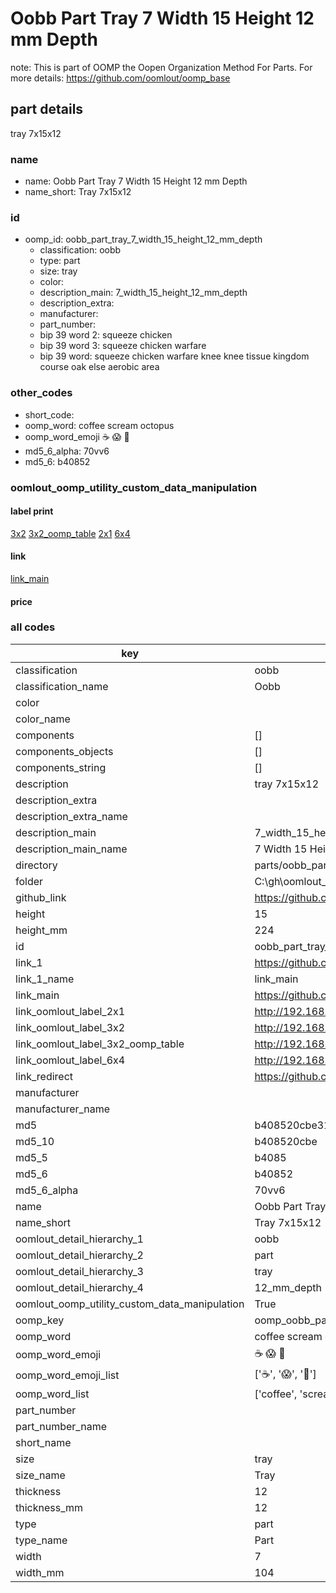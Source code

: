# Oobb Part Tray 7 Width 15 Height 12 mm Depth  

note: This is part of OOMP the Oopen Organization Method For Parts. For more details: https://github.com/oomlout/oomp_base

##  part details
  



tray 7x15x12



### name
* name: Oobb Part Tray 7 Width 15 Height 12 mm Depth
* name_short: Tray 7x15x12 
### id
* oomp_id: oobb_part_tray_7_width_15_height_12_mm_depth
  * classification: oobb
  * type: part
  * size: tray
  * color: 
  * description_main: 7_width_15_height_12_mm_depth
  * description_extra: 
  * manufacturer: 
  * part_number: 
  * bip 39 word 2: squeeze chicken
  * bip 39 word 3: squeeze chicken warfare
  * bip 39 word: squeeze chicken warfare knee knee tissue kingdom course oak else aerobic area

### other_codes
* short_code: 
* oomp_word: coffee scream octopus
* oomp_word_emoji :coffee: :scream: :octopus:
* md5_6_alpha: 70vv6
* md5_6: b40852






### oomlout_oomp_utility_custom_data_manipulation
#### label print
[3x2](http://192.168.1.245:1112/?label=oomp%2070vv6)
[3x2_oomp_table](http://192.168.1.108:1112/?label=oomp%2070vv6)
[2x1](http://192.168.1.242:1112/?label=oomp%2070vv6)
[6x4](http://192.168.1.55:1112/?label=oomp%2070vv6)    

#### link

[link_main](https://github.com/oomlout/oomlout_oobb_version_4_generated_parts/tree/main/navigation_oomp/oobb/part/tray/7_width_15_height_12_mm_depth/part)                              

#### price







### all codes 
| key | value |  
| --- | --- |  
| classification | oobb |  
| classification_name | Oobb |  
| color |  |  
| color_name |  |  
| components | [] |  
| components_objects | [] |  
| components_string | [] |  
| description | tray 7x15x12 |  
| description_extra |  |  
| description_extra_name |  |  
| description_main | 7_width_15_height_12_mm_depth |  
| description_main_name | 7 Width 15 Height 12 mm Depth |  
| directory | parts/oobb_part_tray_7_width_15_height_12_mm_depth |  
| folder | C:\gh\oomlout_oobb_version_4_generated_parts\parts\oobb_part_tray_7_width_15_height_12_mm_depth |  
| github_link | https://github.com/oomlout/oomlout_oomp_part_src/tree/main/parts/oobb_part_tray_7_width_15_height_12_mm_depth |  
| height | 15 |  
| height_mm | 224 |  
| id | oobb_part_tray_7_width_15_height_12_mm_depth |  
| link_1 | https://github.com/oomlout/oomlout_oobb_version_4_generated_parts/tree/main/navigation_oomp/oobb/part/tray/7_width_15_height_12_mm_depth/part |  
| link_1_name | link_main |  
| link_main | https://github.com/oomlout/oomlout_oobb_version_4_generated_parts/tree/main/navigation_oomp/oobb/part/tray/7_width_15_height_12_mm_depth/part |  
| link_oomlout_label_2x1 | http://192.168.1.242:1112/?label=oomp%2070vv6 |  
| link_oomlout_label_3x2 | http://192.168.1.245:1112/?label=oomp%2070vv6 |  
| link_oomlout_label_3x2_oomp_table | http://192.168.1.108:1112/?label=oomp%2070vv6 |  
| link_oomlout_label_6x4 | http://192.168.1.55:1112/?label=oomp%2070vv6 |  
| link_redirect | https://github.com/oomlout/oomlout_oobb_version_4_generated_parts/tree/main/parts/oobb_tray_07_15_12 |  
| manufacturer |  |  
| manufacturer_name |  |  
| md5 | b408520cbe314f578b3dc7b9ee09ee9c |  
| md5_10 | b408520cbe |  
| md5_5 | b4085 |  
| md5_6 | b40852 |  
| md5_6_alpha | 70vv6 |  
| name | Oobb Part Tray 7 Width 15 Height 12 mm Depth |  
| name_short | Tray 7x15x12  |  
| oomlout_detail_hierarchy_1 | oobb |  
| oomlout_detail_hierarchy_2 | part |  
| oomlout_detail_hierarchy_3 | tray |  
| oomlout_detail_hierarchy_4 | 12_mm_depth |  
| oomlout_oomp_utility_custom_data_manipulation | True |  
| oomp_key | oomp_oobb_part_tray_7_width_15_height_12_mm_depth |  
| oomp_word | coffee scream octopus |  
| oomp_word_emoji | :coffee: :scream: :octopus: |  
| oomp_word_emoji_list | [':coffee:', ':scream:', ':octopus:'] |  
| oomp_word_list | ['coffee', 'scream', 'octopus'] |  
| part_number |  |  
| part_number_name |  |  
| short_name |  |  
| size | tray |  
| size_name | Tray |  
| thickness | 12 |  
| thickness_mm | 12 |  
| type | part |  
| type_name | Part |  
| width | 7 |  
| width_mm | 104 |  
